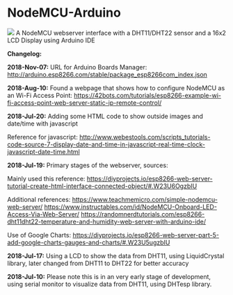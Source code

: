 # NodeMCU-Arduino
<img src="https://preview.ibb.co/iPoeuJ/37383545_10217528414541426_5207107518039326720_n.jpg">
A NodeMCU webserver interface with a DHT11/DHT22 sensor and a 16x2 LCD Display using Arduino IDE

<b>Changelog:</b>

<b>2018-Nov-07:</b> URL for Arduino Boards Manager: http://arduino.esp8266.com/stable/package_esp8266com_index.json

<b>2018-Aug-10:</b> Found a webpage that shows how to configure NodeMCU as an Wi-Fi Access Point: https://42bots.com/tutorials/esp8266-example-wi-fi-access-point-web-server-static-ip-remote-control/

<b>2018-Jul-20:</b> Adding some HTML code to show outside images and date/time with javascript

Reference for javascript: http://www.webestools.com/scripts_tutorials-code-source-7-display-date-and-time-in-javascript-real-time-clock-javascript-date-time.html
                
<b>2018-Jul-19:</b> Primary stages of the webserver, sources:

Mainly used this reference: https://diyprojects.io/esp8266-web-server-tutorial-create-html-interface-connected-object/#.W23U6OgzbIU

Additional references:
https://www.teachmemicro.com/simple-nodemcu-web-server/
https://www.instructables.com/id/NodeMCU-Onboard-LED-Access-Via-Web-Server/
https://randomnerdtutorials.com/esp8266-dht11dht22-temperature-and-humidity-web-server-with-arduino-ide/

Use of Google Charts: https://diyprojects.io/esp8266-web-server-part-5-add-google-charts-gauges-and-charts/#.W23U5ugzbIU
                
<b>2018-Jul-17:</b> Using a LCD to show the data from DHT11, using LiquidCrystal library, later changed from DHT11 to DHT22 for better accuracy

<b>2018-Jul-10:</b> Please note this is in an very early stage of development, using serial monitor to visualize data from DHT11, using DHTesp library.
